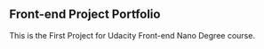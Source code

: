 ## Front-end Project Portfolio ##

This is the First Project for Udacity Front-end Nano Degree course.